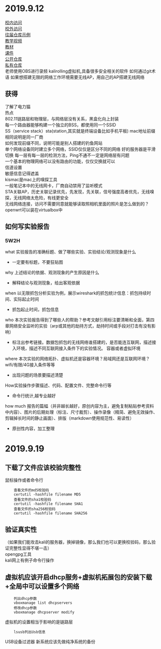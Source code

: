 # 2019.9.12 

[校内访问](sec.cuc.edu.en)  
[校外访问](https://github.com/c4pr1c3/cuc-wiki)  
[往届仓库示例](https://github.com/CUCCS)  
[教学视频](sec.cuc.edu.cn/ftp/video)  
[教材](https://c4pr1c3.github.io/cuc-mis/)  
[课件](sec.cuc.edu.cn/huangwei/cuc-wiki/courses/2017/misLecture0x01.pdf)  
[公开仓库](https://classroom.github.com/a/nf63lwDF)  
[私有仓库](https://classroom.github.com/a/UP5b348p)  
老师使用OBS进行录频
kalirolling虚拟机,具备很多安全相关的软件
如何通过git术语
如果想搭建无限的网络工作环境需要无线AP，用自己的AP搭建无线网络    

## 获得
了解了电力猫  
热点  
802.11链路层和物理层，与网络层没有关系，黑盒化向上封装  
每一个路由器能够构建一个独立的BSS，都使用同一个SSID  
SS（service stack）sta(station,其实就是终端设备比如手机平板)
mac地址前缀相同说明是同一厂商  
如何发现前缀不同，说明可能是别人搭建的钓鱼网站  
单个网络设备同时建立多个网络，SSID仅仅是区分不同的网络
好的服务器是平滑切换
每一层有每一层的检测方法，Ping不通不一定是网络层有问题  
一个基本的物理网络可以没有路由的功能，仅仅交换就可以  
信道设置  
敏感信息记得遮盖  
kismac是mac上的嗅探工具  
一般笔记本中的无线网卡，厂商自动禁用了监听模式   
STA关联AP，历史关联记录优先，先发现，先关联，信号强度高者优先，无线嗅探，无线网络太危险，有线更安全  
无线网络连接，访问不需要同意就能够读取照相机里面的照片是怎么做到的？  
openwrt可以装在virtualbox中

## 如何写实验报告

### 5W2H

what 实验报告的准确标题、做了哪些实验、实验结论/观测现象是什么  

* 一定要有标题，不要狂贴图 

why 上述结论的依据、观测现象的产生原因是什么  

* 解释结论与观测现象，给出客观依据

when 以无限抓包分析实验为例，展示wireshark的抓包统计信息：抓包持续时间、实际起止时间

* 抓包起止时间，抓包信息

who 本次实验报告得到了哪些人的帮助？参考文献引用标注要清晰和全面，第四章网络安全监听的实验（arp或其他的劫持方式，劫持时间或手段对打击有没有影响） 
    
* 标注出参考链接。数据包抓包的无线网络谁搭建的，是否能连互联网，描述接入环境，描述不同互联网接入条件下的实验情况。 容器或者虚拟环境

where 本次实验的网络拓扑、虚拟机还是容器环境？局域网还是互联网环境？wifi/有限/4G接入条件等等  

* 出现问题的场景要描述清楚

How实验操作步骤描述、代码、配置文件、完整命令行等  

* 命令行统计,越专业越好

how much 报告的篇幅（并非越长越好，原创内容为主，避免复制粘贴参考资料中内容）、图片的后期处理（标注、尺寸裁剪）、操作录像（精简、避免无效操作、剪辑掉长时间的静止画面）、排版（markdown使用规范性、易读性）

*  原创性内容，加工整理

# 2019.9.19

## 下载了文件应该校验完整性

鼠标操作或者命令行
         
        查看文件的md5校验码
        certutil -hashfile filename MD5
        查看文件的sha1校验码
        certutil -hashfile filename SHA1
        查看文件的sha256校验码
        certutil -hashfile filename SHA256

## 验证真实性

（如果我们能攻击kali的服务器，换掉镜像，那么我们也可以更换校验码，那么验证完整性显得不堪一击）  
opengpg工具  
kali网上有例子命令行操作

## 虚拟机应该开启dhcp服务+虚拟机拓展包的安装下载+全局中可以设置多个网络
        
        列出dhcp参数
        vboxmanage list dhcpservers
        修改dhcp参数
        vboxmanage dhcpserver modify

虚拟机的设置相当于影响的是链路层

        lsusb列出Usb信息

USB设备过滤器
新系统应该先做纯净系统的备份



